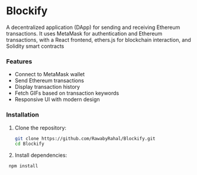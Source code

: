 ﻿# Blockify
 
A decentralized application (DApp) for sending and receiving Ethereum transactions. It uses MetaMask for authentication and Ethereum transactions, with a React frontend, ethers.js for blockchain interaction, and Solidity smart contracts


### Features
- Connect to MetaMask wallet
- Send Ethereum transactions
- Display transaction history
- Fetch GIFs based on transaction keywords
- Responsive UI with modern design

### Installation
1. Clone the repository:
   ```bash
   git clone https://github.com/RawabyRahal/Blockify.git
   cd Blockify
2. Install dependencies:
  ```bash
   npm install
